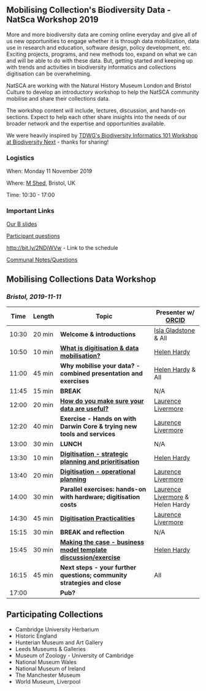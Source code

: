## Mobilising Collection's Biodiversity Data - NatSca Workshop 2019
More and more biodiversity data are coming online everyday and give all of us new opportunities to engage whether it is through data mobilization, data use in research and education, software design, policy development, etc. Exciting projects, programs, and new methods too, expand on what we can and will be able to do with these data. But, getting started and keeping up with trends and activities in biodiversity informatics and collections digitisation can be overwhelming.

NatSCA are working with the Natural History Museum London and Bristol Culture to develop an introductory workshop to help the NatSCA community mobilise and share their collections data.

The workshop content will include, lectures, discussion, and hands-on sections. Expect to help each other share insights into the needs of our broader network and the expertise and opportunities available.  

We were heavily inspired by [TDWG's Biodiversity Informatics 101 Workshop at Biodiversity Next](https://github.com/tdwg/curriculum/blob/master/biodiversity-informatics-101/bi101_schedule_2019.md) - thanks for sharing!


### Logistics

When: Monday 11 November 2019

Where: [M Shed](https://goo.gl/maps/ukNrKaZgCDbYvHyu6), Bristol, UK

Time: 10:30 - 17:00 

### Important Links
[Our B slides](https://docs.google.com/presentation/d/1TScvIp3k8td89Zpp8FcdUhYLx63tzKFnwdJir_q9dgo/edit#slide=id.p20)

[Participant questions](https://github.com/NaturalHistoryMuseum/Mobilising-Collections-Biodiversity-Data/blob/master/questions.md)

http://bit.ly/2NDiWVw - Link to the schedule

[Communal Notes/Questions](https://docs.google.com/document/d/119ccNBHSCS2HGLXIrCCXIJTzjOjuO2lQO8mMMCZxXEI/edit)

## Mobilising Collections Data Workshop
### _Bristol, 2019-11-11_
| Time | Length | Topic | Presenter  w/ [ORCID](https://orcid.org/) |
| --- | --- | --- | --- |
| 10:30 | 20 min | **Welcome & introductions** | [Isla Gladstone](https://orcid.org/0000-0001-6824-5918) & All |
| 10:50 | 10 min | **[What is digitisation & data mobilisation?](https://docs.google.com/presentation/d/1v2woLohKdxfD7hLIL8r8CSjdkH57o4m8jLeDAcbgMeg/edit?usp=sharing)** | [Helen Hardy](https://orcid.org/0000-0002-9206-8357) |
| 11:00 | 45 min | **Why mobilise your data? - combined presentation and exercises** | [Helen Hardy](https://orcid.org/0000-0002-9206-8357) & All |
| 11:45 | 15 min | **BREAK** | N/A |
| 12:00 | 20 min | **[How do you make sure your data are useful?](https://doi.org/10.6084/m9.figshare.10280591)** | [Laurence Livermore](https://orcid.org/0000-0002-7341-1842) |
| 12:20 | 40 min | **Exercise - Hands on with Darwin Core & trying new tools and services** | [Laurence Livermore](https://orcid.org/0000-0002-7341-1842) |
| 13:00 | 30 min | **LUNCH** | N/A |
| 13:30 | 10 min | **[Digitisation - strategic planning and prioritisation](https://docs.google.com/presentation/d/1fpRNvaZEFcHBz9txio8cx20-JnBGWkNdq6cMbViSdeQ/edit?usp=sharing)** | [Helen Hardy](https://orcid.org/0000-0002-9206-8357) |
| 13:40 | 20 min | **[Digitisation - operational planning](https://doi.org/10.6084/m9.figshare.10281923.v1)** | [Laurence Livermore](https://orcid.org/0000-0002-7341-1842) |
| 14:00 | 30 min | **Parallel exercises: hands-on with hardware; digitisation costs** | [Laurence Livermore](https://orcid.org/0000-0002-7341-1842) & Helen Hardy |
| 14:30 | 45 min | **[Digitisation Practicalities](https://doi.org/10.6084/m9.figshare.10282010)** | [Laurence Livermore](https://orcid.org/0000-0002-7341-1842) |
| 15:15 | 30 min | **BREAK and reflection** | N/A |
| 15:45 | 30 min | **[Making the case - business model template discussion/exercise](https://docs.google.com/presentation/d/1kKIVxFKMs-MBpIDsEUngbHqRKeM_ojqHik03T5-55kw/edit?usp=sharing)** | [Helen Hardy](https://orcid.org/0000-0002-9206-8357) |
| 16:15 | 45 min | **Next steps - your further questions; community strategies and close** | All |
| 17:00 |  | **Pub?** |  |

## Participating Collections
- Cambridge University Herbarium
- Historic England
- Hunterian Museum and Art Gallery
- Leeds Museums & Galleries
- Museum of Zoology - University of Cambridge
- National Museum Wales
- National Museum of Ireland
- The Manchester Museum
- World Museum, Liverpool 
